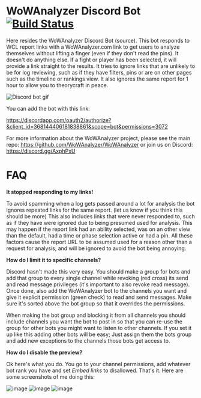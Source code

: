 # WoWAnalyzer Discord Bot [![Build Status](https://travis-ci.org/WoWAnalyzer/DiscordBot.svg?branch=master)](https://travis-ci.org/WoWAnalyzer/DiscordBot)

Here resides the WoWAnalyzer Discord Bot (source). This bot responds to WCL report links with a WoWAnalyzer.com link to get users to analyze themselves without lifting a finger (even if they don't read the pins). It doesn't do anything else. If a fight or player has been selected, it will provide a link straight to the results. It tries to ignore links that are unlikely to be for log reviewing, such as if they have filters, pins or are on other pages such as the timeline or rankings view. It also ignores the same report for 1 hour to allow you to theorycraft in peace.

![Discord bot gif](https://user-images.githubusercontent.com/4565223/31851455-5f49f39e-b666-11e7-8c91-a0b52b66c852.gif)

You can add the bot with this link:

https://discordapp.com/oauth2/authorize?&client_id=368144406181838861&scope=bot&permissions=3072

For more information about the WoWAnalyzer project, please see the main repo: https://github.com/WoWAnalyzer/WoWAnalyzer or join us on Discord: https://discord.gg/AxphPxU

# FAQ

**It stopped responding to my links!**

To avoid spamming when a log gets passed around a lot for analysis the bot ignores repeated links for the same report. (let us know if you think this should be more) This also includes links that were never responded to, such as if they have were ignored due to being presumed used for analysis. This may happen if the report link had an ability selected, was on an other view than the default, had a time or phase selection active or had a pin. All these factors cause the report URL to be assumed used for a reason other than a request for analysis, and will be ignored to avoid the bot being annoying.

**How do I limit it to specific channels?**

Discord hasn't made this very easy. You should make a group for bots and add that group to every single channel while revoking (red cross) its send and read message privileges (it's important to also revoke read message). Once done, also add the WoWAnalyzer bot to the channels you want and give it explicit permission (green check) to read and send messages. Make sure it's sorted above the bot group so that it overrides the permissions.

When making the bot group and blocking it from all channels you should include channels you want the bot to post in so that you can re-use the group for other bots you might want to listen to other channels. If you set it up like this adding other bots will be easy; Just assign them the bots group and add new exceptions to the channels those bots get access to.

**How do I disable the preview?**

Ok here's what you do. You go to your channel permissions, add whatever bot rank you have and set *Embed links* to disallowed. That's it. Here are some screenshots of me doing this:

![image](https://user-images.githubusercontent.com/4565223/31564302-a7582c82-b062-11e7-8bef-7e4261783f7e.png)
![image](https://user-images.githubusercontent.com/4565223/31564315-ad904d1e-b062-11e7-84ba-95e28e80ab47.png)
![image](https://user-images.githubusercontent.com/4565223/31564322-b225186e-b062-11e7-8b9e-7d9ca940a260.png)

